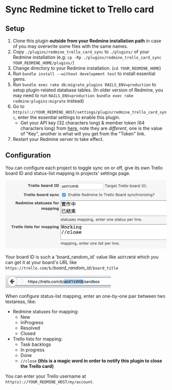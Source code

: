 # Sync Redmine ticket to Trello card

## Setup

1. Clone this plugin **outside from your Redmine installation path** in case of you may overwrite some files with the same names.
1. Copy `./plugins/redmine_trello_card_sync` to `./plugins/` of your Redmine installation (e.g: `cp -Rp ./plugins/redmine_trello_card_sync YOUR_REDMINE_HOME/plugins/`)
1. Change directory to your Redmine installation. (`cd YOUR_REDMINE_HOME`)
1. Run `bundle install --without development test` to install essential gems.
1. Run `bundle exec rake db:migrate_plugins RAILS_ENV=production` to setup plugin-related database tables. (In older version of Redmine, you may need to run `RAILS_ENV=production bundle exec rake redmine:plugins:migrate` instead)
1. Go to `http(s)://YOUR_REDMINE_HOST/settings/plugin/redmine_trello_card_sync`, enter the essential settings to enable this plugin.
    * Get your API key (32 characters long) & member token (64 characters long) from [here](https://trello.com/app-key), note they are *different*, one is the value of "Key", another is what will you get from the "Token" link.
1. Restart your Redmine server to take effect.

## Configuration

You can configure each project to toggle sync on or off, give its own Trello board ID and status-list mapping in projects' settings page.

![Image of Trello card sync configuration example](/plugins/redmine_trello_card_sync/assets/images/trello_card_sync_configuration.png)

Your board ID is such a 'board_random_id' value like `abXYzWtB` which you can get it at your board's URL like `https://trello.com/b/`*board_random_id*`/board_title`

![Image of Trello board ID example](/plugins/redmine_trello_card_sync/assets/images/trello_board_id.png)

When configure status-list mapping, enter an one-by-one pair between two textareas, like:
  * Redmine statuses for mapping:
    * New
    * InProgress
    * Resolved
    * Closed
  * Trello lists for mapping:
    * Task backlogs
    * In progress
    * Done
    * `//close` **(this is a magic word in order to notify this plugin to close the Trello card)**

You can enter your Trello username at `http(s)://YOUR_REDMINE_HOST/my/account`.